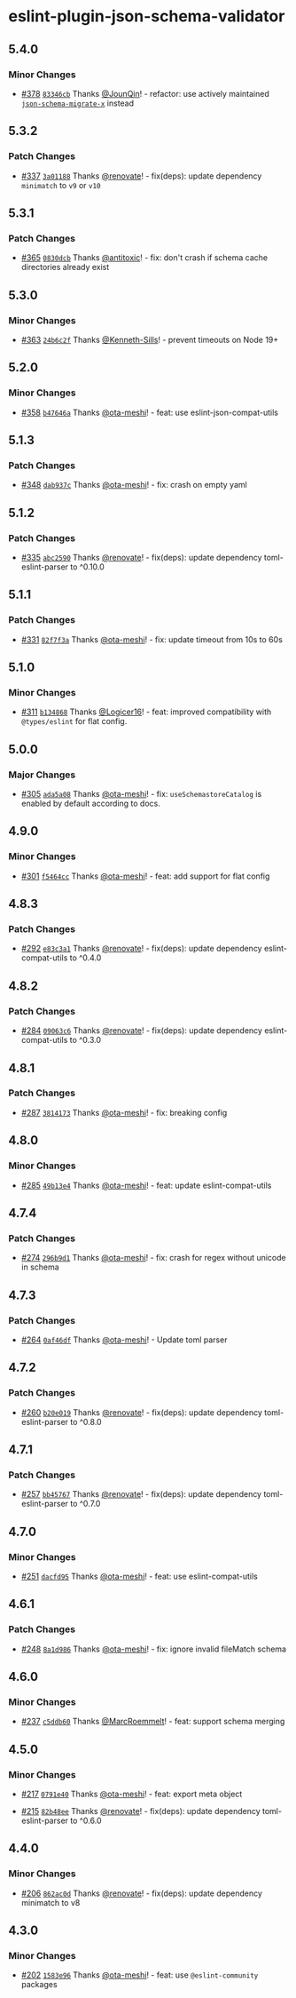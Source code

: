 # eslint-plugin-json-schema-validator

## 5.4.0

### Minor Changes

- [#378](https://github.com/ota-meshi/eslint-plugin-json-schema-validator/pull/378) [`83346cb`](https://github.com/ota-meshi/eslint-plugin-json-schema-validator/commit/83346cb7ef128731bb3470f30a47a2d3eb0e7ed6) Thanks [@JounQin](https://github.com/JounQin)! - refactor: use actively maintained [`json-schema-migrate-x`](https://github.com/un-ts/json-schema-migrate-x) instead

## 5.3.2

### Patch Changes

- [#337](https://github.com/ota-meshi/eslint-plugin-json-schema-validator/pull/337) [`3a01188`](https://github.com/ota-meshi/eslint-plugin-json-schema-validator/commit/3a01188414767cf4a4c5b2e457df94bb0bef5087) Thanks [@renovate](https://github.com/apps/renovate)! - fix(deps): update dependency `minimatch` to `v9` or `v10`

## 5.3.1

### Patch Changes

- [#365](https://github.com/ota-meshi/eslint-plugin-json-schema-validator/pull/365) [`0830dcb`](https://github.com/ota-meshi/eslint-plugin-json-schema-validator/commit/0830dcb05ee3097b3df3cb4f6d0aff253ee1a2a6) Thanks [@antitoxic](https://github.com/antitoxic)! - fix: don't crash if schema cache directories already exist

## 5.3.0

### Minor Changes

- [#363](https://github.com/ota-meshi/eslint-plugin-json-schema-validator/pull/363) [`24b6c2f`](https://github.com/ota-meshi/eslint-plugin-json-schema-validator/commit/24b6c2f67b19f7aa3ad11f7e85e011d47617d63e) Thanks [@Kenneth-Sills](https://github.com/Kenneth-Sills)! - prevent timeouts on Node 19+

## 5.2.0

### Minor Changes

- [#358](https://github.com/ota-meshi/eslint-plugin-json-schema-validator/pull/358) [`b47646a`](https://github.com/ota-meshi/eslint-plugin-json-schema-validator/commit/b47646a00ad9b163e5278969b8f8b7913202af2e) Thanks [@ota-meshi](https://github.com/ota-meshi)! - feat: use eslint-json-compat-utils

## 5.1.3

### Patch Changes

- [#348](https://github.com/ota-meshi/eslint-plugin-json-schema-validator/pull/348) [`dab937c`](https://github.com/ota-meshi/eslint-plugin-json-schema-validator/commit/dab937cc62367fc261df29e755a90dee9f8cbb94) Thanks [@ota-meshi](https://github.com/ota-meshi)! - fix: crash on empty yaml

## 5.1.2

### Patch Changes

- [#335](https://github.com/ota-meshi/eslint-plugin-json-schema-validator/pull/335) [`abc2590`](https://github.com/ota-meshi/eslint-plugin-json-schema-validator/commit/abc259091b64d021641978b763634e5846751d56) Thanks [@renovate](https://github.com/apps/renovate)! - fix(deps): update dependency toml-eslint-parser to ^0.10.0

## 5.1.1

### Patch Changes

- [#331](https://github.com/ota-meshi/eslint-plugin-json-schema-validator/pull/331) [`82f7f3a`](https://github.com/ota-meshi/eslint-plugin-json-schema-validator/commit/82f7f3a682174fd9bb2b7a97d2beecf48be6a95b) Thanks [@ota-meshi](https://github.com/ota-meshi)! - fix: update timeout from 10s to 60s

## 5.1.0

### Minor Changes

- [#311](https://github.com/ota-meshi/eslint-plugin-json-schema-validator/pull/311) [`b134868`](https://github.com/ota-meshi/eslint-plugin-json-schema-validator/commit/b134868885110c34b6a8fa2104feac943315b8e3) Thanks [@Logicer16](https://github.com/Logicer16)! - feat: improved compatibility with `@types/eslint` for flat config.

## 5.0.0

### Major Changes

- [#305](https://github.com/ota-meshi/eslint-plugin-json-schema-validator/pull/305) [`ada5a08`](https://github.com/ota-meshi/eslint-plugin-json-schema-validator/commit/ada5a0818d0f067a99dcfe3e134acac218479536) Thanks [@ota-meshi](https://github.com/ota-meshi)! - fix: `useSchemastoreCatalog` is enabled by default according to docs.

## 4.9.0

### Minor Changes

- [#301](https://github.com/ota-meshi/eslint-plugin-json-schema-validator/pull/301) [`f5464cc`](https://github.com/ota-meshi/eslint-plugin-json-schema-validator/commit/f5464ccbb90f225e9e6dbd444d590d807ecf95fe) Thanks [@ota-meshi](https://github.com/ota-meshi)! - feat: add support for flat config

## 4.8.3

### Patch Changes

- [#292](https://github.com/ota-meshi/eslint-plugin-json-schema-validator/pull/292) [`e83c3a1`](https://github.com/ota-meshi/eslint-plugin-json-schema-validator/commit/e83c3a149a88cb6f62d5edb60029961c57951efc) Thanks [@renovate](https://github.com/apps/renovate)! - fix(deps): update dependency eslint-compat-utils to ^0.4.0

## 4.8.2

### Patch Changes

- [#284](https://github.com/ota-meshi/eslint-plugin-json-schema-validator/pull/284) [`09063c6`](https://github.com/ota-meshi/eslint-plugin-json-schema-validator/commit/09063c65199bff24b9f2d0c793361e26d5610d9e) Thanks [@renovate](https://github.com/apps/renovate)! - fix(deps): update dependency eslint-compat-utils to ^0.3.0

## 4.8.1

### Patch Changes

- [#287](https://github.com/ota-meshi/eslint-plugin-json-schema-validator/pull/287) [`3814173`](https://github.com/ota-meshi/eslint-plugin-json-schema-validator/commit/38141731c18dbd7ba07436f80388ea794d9c6845) Thanks [@ota-meshi](https://github.com/ota-meshi)! - fix: breaking config

## 4.8.0

### Minor Changes

- [#285](https://github.com/ota-meshi/eslint-plugin-json-schema-validator/pull/285) [`49b13e4`](https://github.com/ota-meshi/eslint-plugin-json-schema-validator/commit/49b13e4d9516a08d198176079a47d63b0e7b92f9) Thanks [@ota-meshi](https://github.com/ota-meshi)! - feat: update eslint-compat-utils

## 4.7.4

### Patch Changes

- [#274](https://github.com/ota-meshi/eslint-plugin-json-schema-validator/pull/274) [`296b9d1`](https://github.com/ota-meshi/eslint-plugin-json-schema-validator/commit/296b9d173edd8e22dbd7b85261e622184ffd87d9) Thanks [@ota-meshi](https://github.com/ota-meshi)! - fix: crash for regex without unicode in schema

## 4.7.3

### Patch Changes

- [#264](https://github.com/ota-meshi/eslint-plugin-json-schema-validator/pull/264) [`0af46df`](https://github.com/ota-meshi/eslint-plugin-json-schema-validator/commit/0af46df0165080741960e8ba4c6c54a865bea9db) Thanks [@ota-meshi](https://github.com/ota-meshi)! - Update toml parser

## 4.7.2

### Patch Changes

- [#260](https://github.com/ota-meshi/eslint-plugin-json-schema-validator/pull/260) [`b20e019`](https://github.com/ota-meshi/eslint-plugin-json-schema-validator/commit/b20e0190b4ca09f3bbb592e2b1256ad9cc775945) Thanks [@renovate](https://github.com/apps/renovate)! - fix(deps): update dependency toml-eslint-parser to ^0.8.0

## 4.7.1

### Patch Changes

- [#257](https://github.com/ota-meshi/eslint-plugin-json-schema-validator/pull/257) [`bb45767`](https://github.com/ota-meshi/eslint-plugin-json-schema-validator/commit/bb457670c702083158f9b3c452ab74a4cad50506) Thanks [@renovate](https://github.com/apps/renovate)! - fix(deps): update dependency toml-eslint-parser to ^0.7.0

## 4.7.0

### Minor Changes

- [#251](https://github.com/ota-meshi/eslint-plugin-json-schema-validator/pull/251) [`dacfd95`](https://github.com/ota-meshi/eslint-plugin-json-schema-validator/commit/dacfd95e8325f2f06e2161028dd27c9f12c502a2) Thanks [@ota-meshi](https://github.com/ota-meshi)! - feat: use eslint-compat-utils

## 4.6.1

### Patch Changes

- [#248](https://github.com/ota-meshi/eslint-plugin-json-schema-validator/pull/248) [`8a1d986`](https://github.com/ota-meshi/eslint-plugin-json-schema-validator/commit/8a1d98655b5dfe030ac910f2df6dcc4dc9e8afbf) Thanks [@ota-meshi](https://github.com/ota-meshi)! - fix: ignore invalid fileMatch schema

## 4.6.0

### Minor Changes

- [#237](https://github.com/ota-meshi/eslint-plugin-json-schema-validator/pull/237) [`c5ddb60`](https://github.com/ota-meshi/eslint-plugin-json-schema-validator/commit/c5ddb600ed8c9a32949a904992ee241636aa9ad5) Thanks [@MarcRoemmelt](https://github.com/MarcRoemmelt)! - feat: support schema merging

## 4.5.0

### Minor Changes

- [#217](https://github.com/ota-meshi/eslint-plugin-json-schema-validator/pull/217) [`0791e40`](https://github.com/ota-meshi/eslint-plugin-json-schema-validator/commit/0791e400d26964175958cd6bbbf7ce2e494faf9b) Thanks [@ota-meshi](https://github.com/ota-meshi)! - feat: export meta object

- [#215](https://github.com/ota-meshi/eslint-plugin-json-schema-validator/pull/215) [`82b48ee`](https://github.com/ota-meshi/eslint-plugin-json-schema-validator/commit/82b48eed4abe913ae6ffa3be6b6897be957ebfbd) Thanks [@renovate](https://github.com/apps/renovate)! - fix(deps): update dependency toml-eslint-parser to ^0.6.0

## 4.4.0

### Minor Changes

- [#206](https://github.com/ota-meshi/eslint-plugin-json-schema-validator/pull/206) [`862ac0d`](https://github.com/ota-meshi/eslint-plugin-json-schema-validator/commit/862ac0d377a40f502dfad6e311da9b102f9e6f2b) Thanks [@renovate](https://github.com/apps/renovate)! - fix(deps): update dependency minimatch to v8

## 4.3.0

### Minor Changes

- [#202](https://github.com/ota-meshi/eslint-plugin-json-schema-validator/pull/202) [`1583e96`](https://github.com/ota-meshi/eslint-plugin-json-schema-validator/commit/1583e96ccb37b0fc93ee89ddbde81edd62cf502e) Thanks [@ota-meshi](https://github.com/ota-meshi)! - feat: use `@eslint-community` packages

